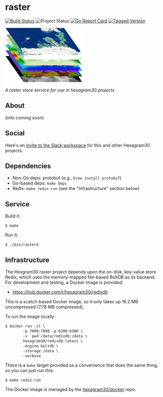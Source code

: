 # raster

[![Build Status][build-badge]][build]
![Project Status][project-status]
[![Go Report Card][report-card-badge]][report-card]
[![Tagged Version][tag-badge]][tag]

[![Project Logo][logo]][logo-large]

*A raster store service for use in hexagram30 projects*

## About

(info coming soon)

## Social

Here's an [invite to the Slack workspace][slack-invite] for this and other
Hexagram30 projects.

## Dependencies

* Non-Go deps: protobuf (e.g., `brew install protobuf`)
* Go-based deps: `make deps`
* Redix: `make redix-run` (see the "Infrastructure" section below)

## Service

Build it:

```shell
$ make
```

Run it:

```shell
$ ./bin/rasterd
```

## Infrastructure

The Hexgram30 raster project depends upon the on-disk, key-value store Redix,
which uses the memory-mapped file-based BoltDB as its backend. For development
and testing, a Docker image is provided:

* https://hub.docker.com/r/hexagram30/redixdb

This is a scatch-based Docker image, so it only takes up 16.2 MB uncompressed
(7.78 MB compressed).

To run the image locally:

```shell
$ docker run -it \
		-p 7090:7090 -p 6380:6380 \
		-v `pwd`/data/redixdb:/data \
		hexagram30/redixdb:latest \
		-engine boltdb \
		-storage /data \
		-verbose
```

There is a `make` target provided as a convenience that does the same thing, so
you can just run this:

```shell
$ make redix-run
```

The Docker image is managed by the [hexagram30/docker][docker-repo] repo.

<!-- Named page links below: /-->

[logo]: https://raw.githubusercontent.com/hexagram30/raster/master/assets/images/logo.png
[logo-large]: https://raw.githubusercontent.com/hexagram30/raster/master/assets/images/logo-large.png
[build-badge]: https://github.com/hexagram30/raster/workflows/Go/badge.svg
[build]: https://github.com/hexagram30/raster/actions
[report-card-badge]: https://goreportcard.com/badge/hexagram30/raster?v1
[report-card]: https://goreportcard.com/report/hexagram30/raster
[project-status]: https://img.shields.io/badge/project%20status-planning-violet.svg
[tag-badge]: https://img.shields.io/github/tag/hexagram30/raster.svg
[tag]: https://github.com/hexagram30/raster/tags
[slack-invite]: https://join.slack.com/t/hexagram30/shared_invite/enQtODc3Mzk0OTczOTIzLTBkOGE3YTJjYTczMWNjMDUzNzU2MGQ0ZTFlMzg3YTNhNmY2YjAyNGM2MmQwNjVhODk5ZDkyOTZjMjFmZmM2Njg
[docker-repo]: https://github.com/hexagram30/docker
